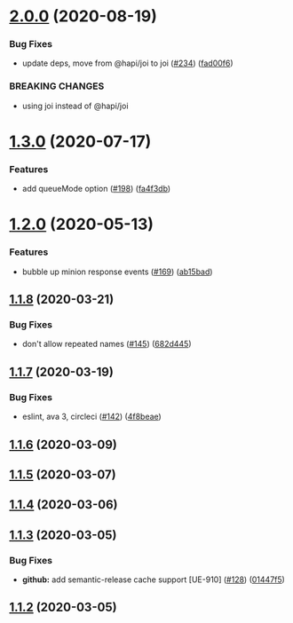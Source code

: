# [2.0.0](https://github.com/pagerinc/minion-army/compare/v1.3.0...v2.0.0) (2020-08-19)


### Bug Fixes

* update deps, move from @hapi/joi to joi ([#234](https://github.com/pagerinc/minion-army/issues/234)) ([fad00f6](https://github.com/pagerinc/minion-army/commit/fad00f6bbb888b824ab52ded956492639c22b496))


### BREAKING CHANGES

* using joi instead of @hapi/joi

# [1.3.0](https://github.com/pagerinc/minion-army/compare/v1.2.0...v1.3.0) (2020-07-17)


### Features

* add queueMode option ([#198](https://github.com/pagerinc/minion-army/issues/198)) ([fa4f3db](https://github.com/pagerinc/minion-army/commit/fa4f3dbabcb47f6b2f537ea32b6d7a710ba8d629))

# [1.2.0](https://github.com/pagerinc/minion-army/compare/v1.1.8...v1.2.0) (2020-05-13)


### Features

* bubble up minion response events ([#169](https://github.com/pagerinc/minion-army/issues/169)) ([ab15bad](https://github.com/pagerinc/minion-army/commit/ab15badb8158b208d2a75f3a3ed60ecf7deb2a79))

## [1.1.8](https://github.com/pagerinc/minion-army/compare/v1.1.7...v1.1.8) (2020-03-21)


### Bug Fixes

* don't allow repeated names ([#145](https://github.com/pagerinc/minion-army/issues/145)) ([682d445](https://github.com/pagerinc/minion-army/commit/682d4451475e8353baf6c8074a9341a6bcd7b065))

## [1.1.7](https://github.com/pagerinc/minion-army/compare/v1.1.6...v1.1.7) (2020-03-19)


### Bug Fixes

* eslint, ava 3, circleci ([#142](https://github.com/pagerinc/minion-army/issues/142)) ([4f8beae](https://github.com/pagerinc/minion-army/commit/4f8beae0de15082a93aa734fee7447d7289d6111))

## [1.1.6](https://github.com/pagerinc/minion-army/compare/v1.1.5...v1.1.6) (2020-03-09)

## [1.1.5](https://github.com/pagerinc/minion-army/compare/v1.1.4...v1.1.5) (2020-03-07)

## [1.1.4](https://github.com/pagerinc/minion-army/compare/v1.1.3...v1.1.4) (2020-03-06)

## [1.1.3](https://github.com/pagerinc/minion-army/compare/v1.1.2...v1.1.3) (2020-03-05)


### Bug Fixes

* **github:** add semantic-release cache support [UE-910] ([#128](https://github.com/pagerinc/minion-army/issues/128)) ([01447f5](https://github.com/pagerinc/minion-army/commit/01447f5568a20a8808283b7c70bd7813db86a8e9))

## [1.1.2](https://github.com/pagerinc/minion-army/compare/v1.1.1...v1.1.2) (2020-03-05)
